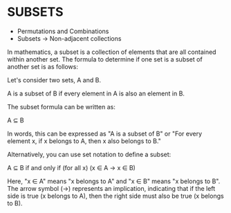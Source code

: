# SUBSETS
- Permutations and Combinations
- Subsets -> Non-adjacent collections

In mathematics, a subset is a collection of elements that are all contained within another set. The formula to determine if one set is a subset of another set is as follows:

Let's consider two sets, A and B.

A is a subset of B if every element in A is also an element in B.

The subset formula can be written as:

A ⊆ B

In words, this can be expressed as "A is a subset of B" or "For every element x, if x belongs to A, then x also belongs to B."

Alternatively, you can use set notation to define a subset:

A ⊆ B if and only if (for all x) (x ∈ A → x ∈ B)

Here, "x ∈ A" means "x belongs to A" and "x ∈ B" means "x belongs to B". The arrow symbol (→) represents an implication, indicating that if the left side is true (x belongs to A), then the right side must also be true (x belongs to B).